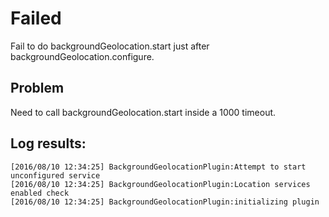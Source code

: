 # Failed

Fail to do backgroundGeolocation.start just after
backgroundGeolocation.configure.

## Problem

Need to call backgroundGeolocation.start inside a 1000 timeout.

## Log results:

```text
[2016/08/10 12:34:25] BackgroundGeolocationPlugin:Attempt to start unconfigured service
[2016/08/10 12:34:25] BackgroundGeolocationPlugin:Location services enabled check
[2016/08/10 12:34:25] BackgroundGeolocationPlugin:initializing plugin
```

